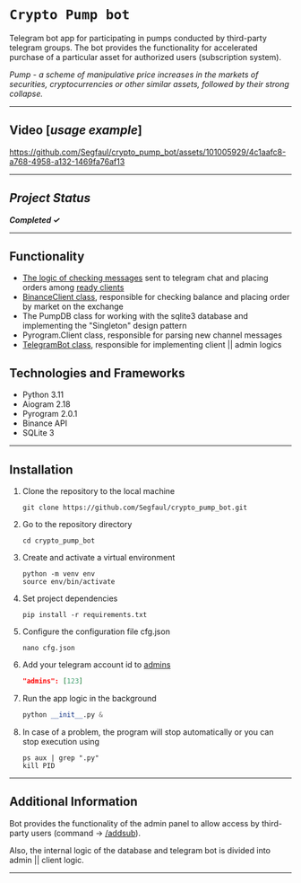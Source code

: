 # `Crypto Pump bot`

Telegram bot app for participating in pumps conducted by third-party telegram groups. The bot provides the functionality for accelerated purchase of a particular asset for authorized users (subscription system).

*Pump - a scheme of manipulative price increases in the markets of securities, cryptocurrencies or other similar assets, followed by their strong collapse.*

___
## Video [*usage example*]
https://github.com/Segfaul/crypto_pump_bot/assets/101005929/4c1aafc8-a768-4958-a132-1469fa76af13
___

## *Project Status*

***Completed &#10003;***
___
## Functionality
- [The logic of checking messages](https://github.com/Segfaul/crypto_pump_bot/blob/2818c6f68167fddc5b7e30aa185cd8377ae85220/__init__.py#L75-L88) sent to telegram chat and placing orders among [ready clients](https://github.com/Segfaul/crypto_pump_bot/blob/2818c6f68167fddc5b7e30aa185cd8377ae85220/work_db.py#L301-L320)
- [BinanceClient class](https://github.com/Segfaul/crypto_pump_bot/blob/2818c6f68167fddc5b7e30aa185cd8377ae85220/binance_client.py#L6-L34), responsible for checking balance and placing order by market on the exchange
- The PumpDB class for working with the sqlite3 database and implementing the "Singleton" design pattern
- Pyrogram.Client class, responsible for parsing new channel messages
- [TelegramBot class](https://github.com/Segfaul/crypto_pump_bot/blob/2818c6f68167fddc5b7e30aa185cd8377ae85220/tg_bot.py#L27-L35), responsible for implementing client || admin logics

## Technologies and Frameworks
- Python 3.11 
- Aiogram 2.18
- Pyrogram 2.0.1
- Binance API
- SQLite 3
___

## Installation

1. Clone the repository to the local machine

    ```shell
    git clone https://github.com/Segfaul/crypto_pump_bot.git
    ```

2. Go to the repository directory

    ```shell
    cd crypto_pump_bot
    ```

3. Create and activate a virtual environment

    ```shell
    python -m venv env
    source env/bin/activate
    ```

4. Set project dependencies

    ```shell
    pip install -r requirements.txt
    ```

5. Configure the configuration file cfg.json

    ```shell
    nano cfg.json
    ```

6. Add your telegram account id to [admins](https://github.com/Segfaul/crypto_pump_bot/blob/2818c6f68167fddc5b7e30aa185cd8377ae85220/cfg.json#L4)

    ```json
    "admins": [123]
    ```

7. Run the app logic in the background

    ```python
    python __init__.py &
    ```

8. In case of a problem, the program will stop automatically or you can stop execution using

    ```shell
    ps aux | grep ".py"
    kill PID
    ```
___

## Additional Information

Bot provides the functionality of the admin panel to allow access by third-party users (command -> [/addsub](https://github.com/Segfaul/crypto_pump_bot/blob/2818c6f68167fddc5b7e30aa185cd8377ae85220/tg_bot.py#L448-L502)). 

Also, the internal logic of the database and telegram bot is divided into admin || client logic.
___
